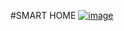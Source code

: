 #SMART HOME
<a href="[Dhaksin-Kaarthick.github.io](https://dhaksin-kaarthick.github.io/i.html)">![image](https://github.com/user-attachments/assets/01118d69-d637-439f-ada4-e8161f8d4934)
</a>
